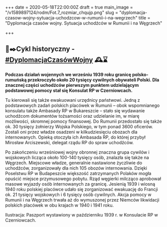 +++
date = 2020-05-18T22:00:00Z
draft = true
main_image = "/v1589897124/rodm/Fot.7_rozmiar_chqujp.png"
slug = "dyplomacja-czasow-wojny-sytuacja-uchodzcow-w-rumunii-i-na-wegrzech"
title = "Dyplomacja czasów wojny. Sytuacja uchodźców w Rumunii i na Węgrzech"

+++
## 📜✒️Cykl historyczny - [#DyplomacjaCzasówWojny](https://www.facebook.com/hashtag/dyplomacjaczas%C3%B3wwojny?source=feed_text&epa=HASHTAG&__xts__%5B0%5D=68.ARBGHv06gMDPAP6cd_qLlWcu3dciHV2_8SSgZBiyVLxZ_itchJhmv3nux0NGgK91KtHYU0Brr3ZXP7EknCFcfZXgOQVB75RYqTHjyUzma4tPbuyw7ehIuuq7ek6Wha37paxxhIQzuJij148U9QmX1sdAC4i7hCkVPRuWWuJRoCyF3oXkQVL_JeUvit877a4Ovcr_i1H1LiEm9bbb8QL7WQ-wrpsMVQMM9ihAm3Q5a7snfVklcesGPJCSx1X9aU5JeOSrL2ZnBlYeOgdgm7X77hFXV57IR6Z9gfVNhq9hLGfdJ_tDEod04DsaOt_ONRwmFxWCDygDH5aW9KfGvRAkJIc&__tn__=%2ANK-R) 🕰⌛️

**Podczas działań wojennych we wrześniu 1939 roku granicę polsko-rumuńską przekroczyło około 20 tysięcy cywilnych obywateli Polski. Dla znacznej części uchodźców pierwszym punktem udzielającym podstawowej pomocy stał się Konsulat RP w Czerniowcach.** 

Tu kierowali się także ewakuowani urzędnicy państwowi. Jedną z podstawowych zadań polskich placówek w Rumunii – obok wspomnianego konsulatu także Ambasady RP w Bukareszcie – stało się wydawanie uchodźcom dokumentów tożsamości oraz udzielanie im, w miarę możliwości, skromnej pomocy finansowej. Do Rumunii przedostało się także ok. 30 tysięcy żołnierzy Wojska Polskiego, w tym ponad 3600 oficerów. Zostali oni przez władze osadzeni w kilkudziesięciu obozach dla internowanych. Opieką otoczyła ich Ambasada RP, do której przybył Mirosław Arciszewski, delegat rządu RP do spraw uchodźców.

Po zakończeniu wrześniowej wojny obronnej znaczna grupa cywilów i wojskowych licząca około 100-140 tysięcy osób, znalazła się także na Węgrzech. Miejscowe władze, generalnie nastawione życzliwie do uchodźców, zorganizowały dla nich 105 obozów internowania. Dzięki Poselstwu RP w Budapeszcie większość zatrzymanych Polaków mogła opuścić miejsce przymusowego pobytu. Rząd węgierki milcząco aprobował masowe wyjazdy osób internowanych za granicę. Jesienią 1939 i wiosną 1940 roku polskiej placówce udało się zorganizować ewakuację do Francji ok. 21 tysięcy wojskowych i 6 tysięcy osób cywilnych. Akcja pomocy w Rumunii i na Węgrzech trwała aż do wymuszonej przez Niemców likwidacji polskich placówek w obu krajach w 1940 i 1941 roku.

Ilustracja: Paszport wystawiony w październiku 1939 r. w Konsulacie RP w Czerniowcach.